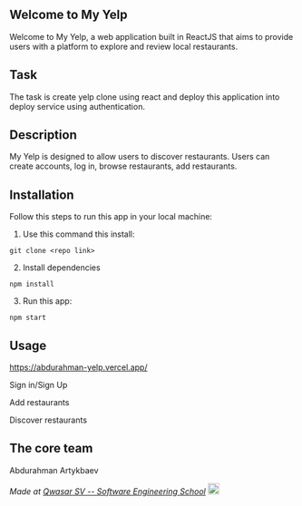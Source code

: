 ## Welcome to My Yelp
Welcome to My Yelp, a web application built in ReactJS that aims to provide users with a platform to explore and review local restaurants.

## Task
The task is create yelp clone using react and deploy this application into deploy service using authentication.

## Description
My Yelp is designed to allow users to discover restaurants. 
Users can create accounts, log in, browse restaurants, add restaurants.

## Installation
Follow this steps to run this app in your local machine:
1. Use this command this install:
```
git clone <repo link>
```

2. Install dependencies
```
npm install
```

3. Run this app:
```
npm start
```

## Usage
https://abdurahman-yelp.vercel.app/

Sign in/Sign Up

Add restaurants

Discover restaurants

## The core team
Abdurahman Artykbaev

<span><i>Made at <a href="https://qwasar.io">Qwasar SV -- Software Engineering School</a></i></span>
<span><img alt="Qwasar SV -- Software Engineering School's Logo" src="https://storage.googleapis.com/qwasar-public/qwasar-logo_50x50.png" width="20px"></span>

